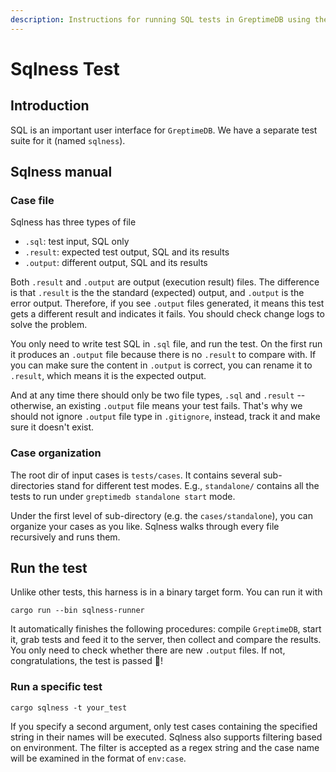 ```yaml
---
description: Instructions for running SQL tests in GreptimeDB using the `sqlness` test suite, including file types, case organization, and running tests.
---
```


# Sqlness Test

## Introduction

SQL is an important user interface for `GreptimeDB`. We have a separate test suite for it (named `sqlness`).

## Sqlness manual

### Case file

Sqlness has three types of file

- `.sql`: test input, SQL only
- `.result`: expected test output, SQL and its results
- `.output`: different output, SQL and its results

Both `.result` and `.output` are output (execution result) files. The difference is that `.result` is the
the standard (expected) output, and `.output` is the error output. Therefore, if you see `.output` files generated,
it means this test gets a different result and indicates it fails. You should
check change logs to solve the problem.  

You only need to write test SQL in `.sql` file, and run the test. On the first run it produces
an `.output` file because there is no `.result` to compare with. If you can make sure the content in
`.output` is correct, you can rename it to `.result`, which means it is the expected output.

And at any time there should only be two file types, `.sql` and `.result` -- otherwise, an existing `.output`
file means your test fails. That's why we should not ignore `.output` file type in `.gitignore`, instead, track
it and make sure it doesn't exist.

### Case organization

The root dir of input cases is `tests/cases`. It contains several sub-directories stand for different test
modes. E.g., `standalone/` contains all the tests to run under `greptimedb standalone start` mode.

Under the first level of sub-directory (e.g. the `cases/standalone`), you can organize your cases as you like.
Sqlness walks through every file recursively and runs them.

## Run the test

Unlike other tests, this harness is in a binary target form. You can run it with

```shell
cargo run --bin sqlness-runner
```

It automatically finishes the following procedures: compile `GreptimeDB`, start it, grab tests and feed it to
the server, then collect and compare the results. You only need to check whether there are new `.output` files.
If not, congratulations, the test is passed 🥳!

### Run a specific test

```shell
cargo sqlness -t your_test
```

If you specify a second argument, only test cases containing the specified string in their names will be executed. Sqlness also supports filtering based on environment. The filter is accepted as a regex string and the case name will be examined in the format of `env:case`.
